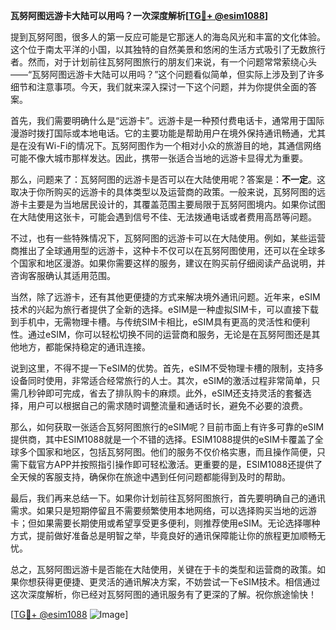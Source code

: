 **瓦努阿图远游卡大陆可以用吗？一次深度解析[[TG💪+ @esim1088](https://t.me/s/esim1088)]**

提到瓦努阿图，很多人的第一反应可能是它那迷人的海岛风光和丰富的文化体验。这个位于南太平洋的小国，以其独特的自然美景和悠闲的生活方式吸引了无数旅行者。然而，对于计划前往瓦努阿图旅行的朋友们来说，有一个问题常常萦绕心头——“瓦努阿图远游卡大陆可以用吗？”这个问题看似简单，但实际上涉及到了许多细节和注意事项。今天，我们就来深入探讨一下这个问题，并为你提供全面的答案。

首先，我们需要明确什么是“远游卡”。远游卡是一种预付费电话卡，通常用于国际漫游时拨打国际或本地电话。它的主要功能是帮助用户在境外保持通讯畅通，尤其是在没有Wi-Fi的情况下。瓦努阿图作为一个相对小众的旅游目的地，其通信网络可能不像大城市那样发达。因此，携带一张适合当地的远游卡显得尤为重要。

那么，问题来了：瓦努阿图的远游卡是否可以在大陆使用呢？答案是：**不一定**。这取决于你所购买的远游卡的具体类型以及运营商的政策。一般来说，瓦努阿图的远游卡主要是为当地居民设计的，其覆盖范围主要局限于瓦努阿图境内。如果你试图在大陆使用这张卡，可能会遇到信号不佳、无法拨通电话或者费用高昂等问题。

不过，也有一些特殊情况下，瓦努阿图的远游卡可以在大陆使用。例如，某些运营商推出了全球通用型的远游卡，这种卡不仅可以在瓦努阿图使用，还可以在全球多个国家和地区漫游。如果你需要这样的服务，建议在购买前仔细阅读产品说明，并咨询客服确认其适用范围。

当然，除了远游卡，还有其他更便捷的方式来解决境外通讯问题。近年来，eSIM技术的兴起为旅行者提供了全新的选择。eSIM是一种虚拟SIM卡，可以直接下载到手机中，无需物理卡槽。与传统SIM卡相比，eSIM具有更高的灵活性和便利性。通过eSIM，你可以轻松切换不同的运营商和服务，无论是在瓦努阿图还是其他地方，都能保持稳定的通讯连接。

说到这里，不得不提一下eSIM的优势。首先，eSIM不受物理卡槽的限制，支持多设备同时使用，非常适合经常旅行的人士。其次，eSIM的激活过程非常简单，只需几秒钟即可完成，省去了排队购卡的麻烦。此外，eSIM还支持灵活的套餐选择，用户可以根据自己的需求随时调整流量和通话时长，避免不必要的浪费。

那么，如何获取一张适合瓦努阿图旅行的eSIM呢？目前市面上有许多可靠的eSIM提供商，其中ESIM1088就是一个不错的选择。ESIM1088提供的eSIM卡覆盖了全球多个国家和地区，包括瓦努阿图。他们的服务不仅价格实惠，而且操作简便，只需下载官方APP并按照指引操作即可轻松激活。更重要的是，ESIM1088还提供了全天候的客服支持，确保你在旅途中遇到任何问题都能得到及时的帮助。

最后，我们再来总结一下。如果你计划前往瓦努阿图旅行，首先要明确自己的通讯需求。如果只是短期停留且不需要频繁使用本地网络，可以选择购买当地的远游卡；但如果需要长期使用或希望享受更多便利，则推荐使用eSIM。无论选择哪种方式，提前做好准备总是明智之举，毕竟良好的通讯保障能让你的旅程更加顺畅无忧。

总之，瓦努阿图远游卡是否能在大陆使用，关键在于卡的类型和运营商的政策。如果你想获得更便捷、更灵活的通讯解决方案，不妨尝试一下eSIM技术。相信通过这次深度解析，你已经对瓦努阿图的通讯服务有了更深的了解。祝你旅途愉快！

[[TG💪+ @esim1088](https://t.me/s/esim1088) ![Image](https://i.postimg.cc/4NQfJmqS/Snipaste-2025-05-13-00-14-12.png)]